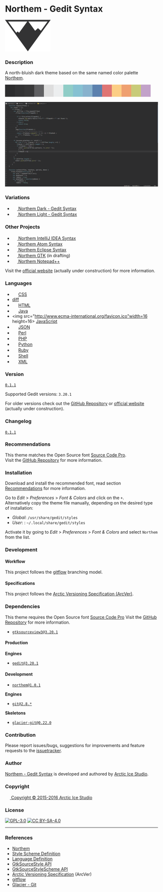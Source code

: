 Northem - Gedit Syntax
======================

[![Northem Logo](src/main/assets/media/northem-logo.png)](http://arcticicestudio.com/northem)

### Description
A north-bluish dark theme based on the same named color palette [Northem](https://github.com/arcticicestudio/northem).

![Northem](src/main/assets/media/northem.png)

![Northem Preview Screenshot](src/main/assets/media/preview-screenshot.png)

### Variations
  - <a href="https://github.com/arcticicestudio/northem-dark-gedit-syntax"><img src="https://static.gnome.org/wiki.gnome.org/gnome/css/favicon.png" width=16 height=16> Northem Dark - Gedit Syntax</a> <img src="https://www.kernel.org/theme/images/logos/favicon.png" width=16 height=16 />
  - <a href="https://github.com/arcticicestudio/northem-light-gedit-syntax"><img src="https://static.gnome.org/wiki.gnome.org/gnome/css/favicon.png" width=16 height=16> Northem Light - Gedit Syntax</a> <img src="https://www.kernel.org/theme/images/logos/favicon.png" width=16 height=16 />

### Other Projects
  - <a href="https://github.com/arcticicestudio/northem-intellij-idea-syntax"><img src="https://www.jetbrains.com/_assets/shared/favicons/jetbrains.ico" width=16 height=16> Northem IntelliJ IDEA Syntax</a> <img src="https://www.kernel.org/theme/images/logos/favicon.png" width=16 height=16 /> <img src="http://www.apple.com/ac/globalnav/2.0/en_US/images/ac-globalnav/globalnav/apple/image_large.svg" width=16 height=16 /> <img src="https://www.microsoft.com/en-us/windows/favicon.ico" width=16 height=16 />
  - <a href="https://github.com/arcticicestudio/northem-atom-syntax"><img src="https://atom.io/favicon.ico" width=16 height=16> Northem Atom Syntax</a> <img src="https://www.kernel.org/theme/images/logos/favicon.png" width=16 height=16 /> <img src="http://www.apple.com/ac/globalnav/2.0/en_US/images/ac-globalnav/globalnav/apple/image_large.svg" width=16 height=16 /> <img src="https://www.microsoft.com/en-us/windows/favicon.ico" width=16 height=16 />
  - <a href="https://github.com/arcticicestudio/northem-eclipse-syntax"><img src="https://eclipse.org/favicon.ico" width=16 height=16> Northem Eclipse Syntax</a> <img src="https://www.kernel.org/theme/images/logos/favicon.png" width=16 height=16 /> <img src="http://www.apple.com/ac/globalnav/2.0/en_US/images/ac-globalnav/globalnav/apple/image_large.svg" width=16 height=16 /> <img src="https://www.microsoft.com/en-us/windows/favicon.ico" width=16 height=16 />
  - <a href="#"><img src="http://www.gtk.org/images/gtk-logo.ico" width=16 height=16> Northem GTK</a> (in drafting) <img src="https://www.kernel.org/theme/images/logos/favicon.png" width=16 height=16 />
  - <a href="https://github.com/arcticicestudio/northem-notepadplusplus"><img src="http://notepad-plus-plus.org/assets/images/favicon.ico" width=16 height=16> Northem Notepad++</a> <img src="https://www.microsoft.com/en-us/windows/favicon.ico" width=16 height=16 />

Visit the [official website](http://arcticicestudio.com/northem) (actually under construction) for more information.

### Languages
  - <img src="https://www.w3.org/favicon.ico" width=16 height=16> <a href="https://git.gnome.org/browse/gtksourceview/tree/data/language-specs/css.lang">CSS</a>
  - [diff](https://git.gnome.org/browse/gtksourceview/tree/data/language-specs/diff.lang)
  - <img src="https://www.w3.org/favicon.ico" width=16 height=16> <a href="https://git.gnome.org/browse/gtksourceview/tree/data/language-specs/html.lang">HTML</a>
  - <img src="http://www.oracle.com/favicon.ico" width=16 height=16> <a href="https://git.gnome.org/browse/gtksourceview/tree/data/language-specs/java.lang">Java</a>
  - <img src="http://www.ecma-international.org/favicon.ico"width=16 height=16> <a href="https://git.gnome.org/browse/gtksourceview/tree/data/language-specs/javascript.lang">JavaScript</a>
  - <img src="http://json.org/favicon.ico" width=16 height=16> <a href="https://git.gnome.org/browse/gtksourceview/tree/data/language-specs/json.lang">JSON</a>
  - <img src="https://www.perl.org/favicon.ico" width=16 height=16> <a href="https://git.gnome.org/browse/gtksourceview/tree/data/language-specs/perl.lang">Perl</a>
  - <img src="http://php.net/favicon.ico" width=16 height=16> <a href="https://git.gnome.org/browse/gtksourceview/tree/data/language-specs/php.lang">PHP</a>
  - <img src="https://www.python.org/static/favicon.ico" width=16 height=16> <a href="https://git.gnome.org/browse/gtksourceview/tree/data/language-specs/python.lang">Python</a>
  - <img src="https://www.ruby-lang.org/favicon.ico" width=16 height=16> <a href="https://git.gnome.org/browse/gtksourceview/tree/data/language-specs/ruby.lang">Ruby</a>
  - <img src="https://www.gnu.org/favicon.ico" width=16 height=16> <a href="https://git.gnome.org/browse/gtksourceview/tree/data/language-specs/sh.lang">Shell</a>
  - <img src="https://www.w3.org/favicon.ico" width=16 height=16> <a href="https://git.gnome.org/browse/gtksourceview/tree/data/language-specs/xml.lang">XML</a>

### Version
[`0.1.1`](https://github.com/arcticicestudio/northem-gedit-syntax/releases/latest)  

Supported Gedit versions: `3.20.1`

For older versions check out the [GitHub Repository](ttps://github.com/arcticicestudio/northem-gedit-syntax) or [official website](http://arcticicestudio.com/northem) (actually under construction).

### Changelog
[`0.1.1`](CHANGELOG.md)

### Recommendations
This theme matches the Open Source font [Source Code Pro](https://typekit.com/fonts/source-code-pro).  
Visit the [GitHub Repository](https://github.com/adobe-fonts/source-code-pro) for more information.

### Installation
Download and install the recommended font, read section [Recommendations](#Recommendations) for more information.

Go to *Edit* > *Preferences* > *Font & Colors* and click on the `+`.  
Alternatively copy the theme file manually, depending on the desired type of installation:
  - *Global*: `/usr/share/gedit/styles`  
  - *User*: : `~/.local/share/gedit/styles`

Activate it by going to *Edit* > *Preferences* > *Font & Colors* and select `Northem` from the list.

### Development
#### Workflow
This project follows the [gitflow](http://nvie.com/posts/a-successful-git-branching-model) branching model.

#### Specifications
This project follows the [Arctic Versioning Specification (ArcVer)](https://github.com/arcticicestudio/arcver).

### Dependencies
This theme requires the Open Source font [Source Code Pro](https://typekit.com/fonts/source-code-pro)
Visit the [GitHub Repository](https://github.com/adobe-fonts/source-code-pro) for more information.

  - [`gtksourceview3@3.20.1`](https://developer.gnome.org/gtksourceview/3.20)

#### Production
**Engines**
  - [`gedit@3.20.1`](https://wiki.gnome.org/Apps/Gedit)

#### Development
  - [`northem@1.0.1`](https://github.com/arcticicestudio/northem)

**Engines**
  - [`git@2.8.*`](https://git-scm.com)

**Skeletons**
  - [`glacier-git@0.22.0`](https://github.com/arcticicestudio/glacier-git)

### Contribution
Please report issues/bugs, suggestions for improvements and feature requests to the [issuetracker](https://github.com/arcticicestudio/northem-gedit-syntax/issues).

### Author
[Northem - Gedit Syntax](https://github.com/arcticicestudio/northem-gedit-syntax) is developed and authored by [Arctic Ice Studio](http://arcticicestudio.com).

### Copyright
<a href="mailto:development@arcticicestudio.com"><img src="http://arcticicestudio.com/favicon.ico" width=16 height=16 /> Copyright &copy; 2015-2016 Arctic Ice Studio</a>

### License
[![GPL-3.0](http://www.gnu.org/graphics/gplv3-88x31.png)](http://www.gnu.org/licenses/gpl.txt) [![CC BY-SA-4.0](http://mirrors.creativecommons.org/presskit/buttons/88x31/svg/by-sa.svg)](http://creativecommons.org/licenses/by-sa/4.0/)

---

### References
  - [Northem](http://github.com/arcticicestudio/northem)
  - [Style Scheme Definition](https://developer.gnome.org/gtksourceview/stable/style-reference.html)  
  - [Language Definition](https://developer.gnome.org/gtksourceview/stable/lang-reference.html)  
  - [GtkSourceStyle API](https://developer.gnome.org/gtksourceview/stable/GtkSourceStyle.html)  
  - [GtkSourceStyleScheme API](https://developer.gnome.org/gtksourceview/stable/GtkSourceStyleScheme.html)
  - [Arctic Versioning Specification](http://specs.arcticicestudio.com/arcver) (ArcVer)
  - [gitflow](http://nvie.com/posts/a-successful-git-branching-model)
  - [Glacier - Git](https://github.com/arcticicestudio/glacier-git)
